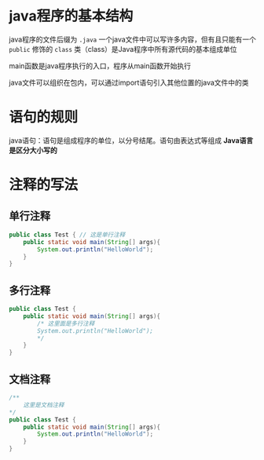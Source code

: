 # java程序的基本结构
java程序的文件后缀为 `.java`
一个java文件中可以写许多内容，但有且只能有一个 `public` 修饰的 `class`
类（class）是Java程序中所有源代码的基本组成单位

main函数是java程序执行的入口，程序从main函数开始执行

java文件可以组织在包内，可以通过import语句引入其他位置的java文件中的类

# 语句的规则
java语句：语句是组成程序的单位，以分号结尾。语句由表达式等组成
**Java语言是区分大小写的**

# 注释的写法

## 单行注释
```java
public class Test { // 这是单行注释
    public static void main(String[] args){
        System.out.println("HelloWorld");
    }
}
```
## 多行注释
```java
public class Test {
    public static void main(String[] args){
        /* 这里面是多行注释
        System.out.println("HelloWorld");
        */
    }
}
```
## 文档注释
```java
/**
    这里是文档注释
*/
public class Test {
    public static void main(String[] args){
        System.out.println("HelloWorld");
    }
}
```
